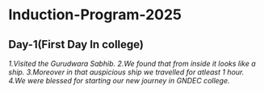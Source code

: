 # Induction-Program-2025

## Day-1(First Day In college)

*1.Visited the Gurudwara Sabhib.*
*2.We found that from inside it looks like a ship.*
*3.Moreover in that auspicious ship we travelled for atleast 1 hour.*
*4.We were blessed for starting our new journey in GNDEC college.*
